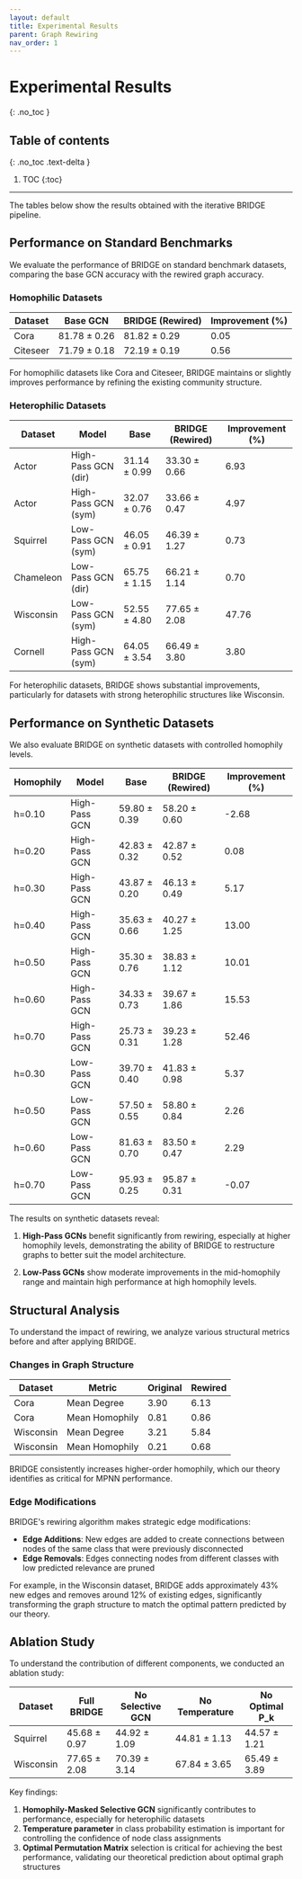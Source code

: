 ```yaml
---
layout: default
title: Experimental Results
parent: Graph Rewiring
nav_order: 1
---
```


# Experimental Results
{: .no_toc }

## Table of contents
{: .no_toc .text-delta }

1. TOC
{:toc}

---

The tables below show the results obtained with the iterative BRIDGE pipeline.

## Performance on Standard Benchmarks

We evaluate the performance of BRIDGE on standard benchmark datasets, comparing the base GCN accuracy with the rewired graph accuracy.

### Homophilic Datasets

| Dataset | Base GCN | BRIDGE (Rewired) | Improvement (%) |
|---------|----------|------------------|----------------|
| Cora    | 81.78 ± 0.26 | 81.82 ± 0.29 | 0.05 |
| Citeseer | 71.79 ± 0.18 | 72.19 ± 0.19 | 0.56 |

For homophilic datasets like Cora and Citeseer, BRIDGE maintains or slightly improves performance by refining the existing community structure.

### Heterophilic Datasets

| Dataset | Model | Base | BRIDGE (Rewired) | Improvement (%) |
|---------|-------|------|------------------|----------------|
| Actor | High-Pass GCN (dir) | 31.14 ± 0.99 | 33.30 ± 0.66 | 6.93 |
| Actor | High-Pass GCN (sym) | 32.07 ± 0.76 | 33.66 ± 0.47 | 4.97 |
| Squirrel | Low-Pass GCN (sym) | 46.05 ± 0.91 | 46.39 ± 1.27 | 0.73 |
| Chameleon | Low-Pass GCN (dir) | 65.75 ± 1.15 | 66.21 ± 1.14 | 0.70 |
| Wisconsin | Low-Pass GCN (sym) | 52.55 ± 4.80 | 77.65 ± 2.08 | 47.76 |
| Cornell | High-Pass GCN (sym) | 64.05 ± 3.54 | 66.49 ± 3.80 | 3.80 |

For heterophilic datasets, BRIDGE shows substantial improvements, particularly for datasets with strong heterophilic structures like Wisconsin.

## Performance on Synthetic Datasets

We also evaluate BRIDGE on synthetic datasets with controlled homophily levels.

| Homophily | Model | Base | BRIDGE (Rewired) | Improvement (%) |
|-----------|-------|------|------------------|----------------|
| h=0.10 | High-Pass GCN | 59.80 ± 0.39 | 58.20 ± 0.60 | -2.68 |
| h=0.20 | High-Pass GCN | 42.83 ± 0.32 | 42.87 ± 0.52 | 0.08 |
| h=0.30 | High-Pass GCN | 43.87 ± 0.20 | 46.13 ± 0.49 | 5.17 |
| h=0.40 | High-Pass GCN | 35.63 ± 0.66 | 40.27 ± 1.25 | 13.00 |
| h=0.50 | High-Pass GCN | 35.30 ± 0.76 | 38.83 ± 1.12 | 10.01 |
| h=0.60 | High-Pass GCN | 34.33 ± 0.73 | 39.67 ± 1.86 | 15.53 |
| h=0.70 | High-Pass GCN | 25.73 ± 0.31 | 39.23 ± 1.28 | 52.46 |
| h=0.30 | Low-Pass GCN | 39.70 ± 0.40 | 41.83 ± 0.98 | 5.37 |
| h=0.50 | Low-Pass GCN | 57.50 ± 0.55 | 58.80 ± 0.84 | 2.26 |
| h=0.60 | Low-Pass GCN | 81.63 ± 0.70 | 83.50 ± 0.47 | 2.29 |
| h=0.70 | Low-Pass GCN | 95.93 ± 0.25 | 95.87 ± 0.31 | -0.07 |

The results on synthetic datasets reveal:

1. **High-Pass GCNs** benefit significantly from rewiring, especially at higher homophily levels, demonstrating the ability of BRIDGE to restructure graphs to better suit the model architecture.

2. **Low-Pass GCNs** show moderate improvements in the mid-homophily range and maintain high performance at high homophily levels.

## Structural Analysis

To understand the impact of rewiring, we analyze various structural metrics before and after applying BRIDGE.

### Changes in Graph Structure

| Dataset | Metric | Original | Rewired |
|---------|--------|----------|---------|
| Cora | Mean Degree | 3.90 | 6.13 |
| Cora | Mean Homophily | 0.81 | 0.86 |
| Wisconsin | Mean Degree | 3.21 | 5.84 |
| Wisconsin | Mean Homophily | 0.21 | 0.68 |

BRIDGE consistently increases higher-order homophily, which our theory identifies as critical for MPNN performance.

### Edge Modifications

BRIDGE's rewiring algorithm makes strategic edge modifications:

- **Edge Additions**: New edges are added to create connections between nodes of the same class that were previously disconnected
- **Edge Removals**: Edges connecting nodes from different classes with low predicted relevance are pruned

For example, in the Wisconsin dataset, BRIDGE adds approximately 43% new edges and removes around 12% of existing edges, significantly transforming the graph structure to match the optimal pattern predicted by our theory.

## Ablation Study

To understand the contribution of different components, we conducted an ablation study:

| Dataset | Full BRIDGE | No Selective GCN | No Temperature | No Optimal P_k |
|---------|-------------|------------------|---------------|----------------|
| Squirrel | 45.68 ± 0.97 | 44.92 ± 1.09 | 44.81 ± 1.13 | 44.57 ± 1.21 |
| Wisconsin | 77.65 ± 2.08 | 70.39 ± 3.14 | 67.84 ± 3.65 | 65.49 ± 3.89 |

Key findings:

1. **Homophily-Masked Selective GCN** significantly contributes to performance, especially for heterophilic datasets
2. **Temperature parameter** in class probability estimation is important for controlling the confidence of node class assignments
3. **Optimal Permutation Matrix** selection is critical for achieving the best performance, validating our theoretical prediction about optimal graph structures